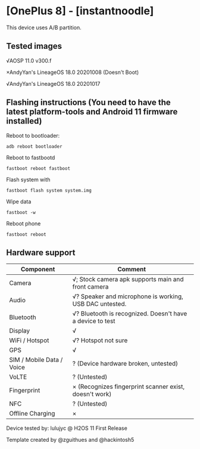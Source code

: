 # [OnePlus 8] - [instantnoodle]

This device uses A/B partition.

## Tested images
√AOSP 11.0 v300.f

×AndyYan's LineageOS 18.0 20201008 (Doesn't Boot)

√AndyYan's LineageOS 18.0 20201017

## Flashing instructions (You need to have the latest platform-tools and Android 11 firmware installed)

Reboot to bootloader:
```
adb reboot bootloader
```
Reboot to fastbootd
```
fastboot reboot fastboot
```
Flash system with
```
fastboot flash system system.img
```
Wipe data
```
fastboot -w
```
Reboot phone
```
fastboot reboot
```

## Hardware support

| Component                 |      Comment                                              |
|---------------------------|-----------------------------------------------------------|
| Camera                    | √; Stock camera apk supports main and front camera |
| Audio                     | √? Speaker and microphone is working, USB DAC untested. |
| Bluetooth                 | √? Bluetooth is recognized. Doesn't have a device to test |
| Display                   | √ |
| WiFi / Hotspot            | √? Hotspot not sure |
| GPS                       | √ |
| SIM / Mobile Data / Voice | ? (Device hardware broken, untested) |
| VoLTE                     | ? (Untested) |
| Fingerprint               | × (Recognizes fingerprint scanner exist, doesn't work) |
| NFC                       | ? (Untested) |
| Offline Charging          | × |

Device tested by:
lulujyc @ H2OS 11 First Release

Template created by @zguithues and @hackintosh5